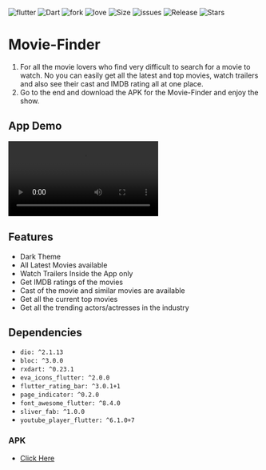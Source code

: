 ![flutter](https://img.shields.io/badge/Flutter-Framework-green?logo=flutter)
![Dart](https://img.shields.io/badge/Dart-Language-blue?logo=dart)
![fork](https://img.shields.io/github/forks/vngarg/Movie-Finder) 
![love](https://img.shields.io/badge/open%20%20source-%E2%9D%A4-red)
![Size](https://img.shields.io/github/repo-size/vngarg/Prism?color=green)
![issues](https://img.shields.io/github/issues/vngarg/Movie-Finder)
![Release](https://img.shields.io/github/v/release/vngarg/Movie-Finder)
![Stars](https://img.shields.io/github/stars/vngarg/Movie-Finder)

# Movie-Finder
1. For all the movie lovers who find very difficult to search for a movie to watch. No you can easily get all the latest and top movies, watch trailers and also see their cast and IMDB rating all at one place.
2. Go to the end and download the APK for the Movie-Finder and enjoy the show.

## App Demo
![App Demo](assets/recording/MovieFinderRecording.mp4)

## Features

- Dark Theme
- All Latest Movies available
- Watch Trailers Inside the App only
- Get IMDB ratings of the movies
- Cast of the movie and similar movies are available
- Get all the current top movies
- Get all the trending actors/actresses in the industry 

## Dependencies

- `dio: ^2.1.13`
- `bloc: ^3.0.0`
- `rxdart: ^0.23.1`
- `eva_icons_flutter: ^2.0.0`
- `flutter_rating_bar: ^3.0.1+1`
- `page_indicator: ^0.2.0`
- `font_awesome_flutter: ^8.4.0`
- `sliver_fab: ^1.0.0`
- `youtube_player_flutter: ^6.1.0+7`

### APK
- [Click Here](https://drive.google.com/file/d/1--mQe_Lc0k2NIKHB9kOtd7XS5pfndWbg/view?usp=sharing)